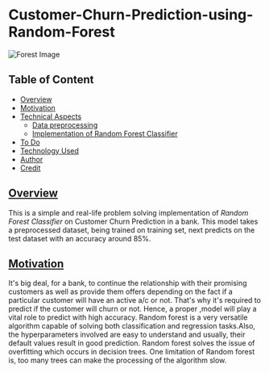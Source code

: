 # Customer-Churn-Prediction-using-Random-Forest

![Forest Image](https://www.birmingham.ac.uk/images/news/forest-900.jpg)

## Table of Content
* <a href="head1">Overview</a>
* <a href="head2">Motivation</a>
* <a href="head3">Technical Aspects</a>
  * <a href="head31">Data preprocessing</a>
  * <a href="head32">Implementation of Random Forest Classifier</a>
*  <a href="head5">To Do</a>
*  <a href="head6">Technology Used</a>
*  <a href="head7">Author</a>
*  <a href="head8">Credit</a>


## <a href="head1">Overview</a>
This is a simple and real-life problem solving implementation of *Random Forest Classifier* on Customer Churn Prediction in a bank. This model takes a preprocessed dataset, being trained on training set, next predicts on the test dataset with an accuracy around 85%.

## <a href="head2">Motivation</a>
It's big deal, for a bank, to continue the relationship with their promising customers as well as provide them offers depending on the fact if a particular customer will have an active a/c or not. That's why it's required to predict if the customer will churn or not. Hence,  a proper ,model will play a vital role to predict with high accuracy. 
Random forest is a very versatile algorithm capable of solving both classification and regression tasks.Also, the hyperparameters involved are easy to understand and usually, their default values result in good prediction. Random forest solves the issue of overfitting which occurs in decision trees.
One limitation of Random forest is, too many trees can make the processing of the algorithm slow.
